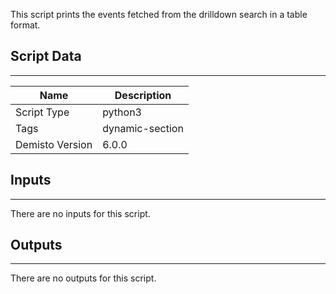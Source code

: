 This script prints the events fetched from the drilldown search in a table format.

## Script Data
---

| **Name** | **Description** |
| --- | --- |
| Script Type | python3 |
| Tags | dynamic-section |
| Demisto Version | 6.0.0 |

## Inputs
---
There are no inputs for this script.

## Outputs
---
There are no outputs for this script.
